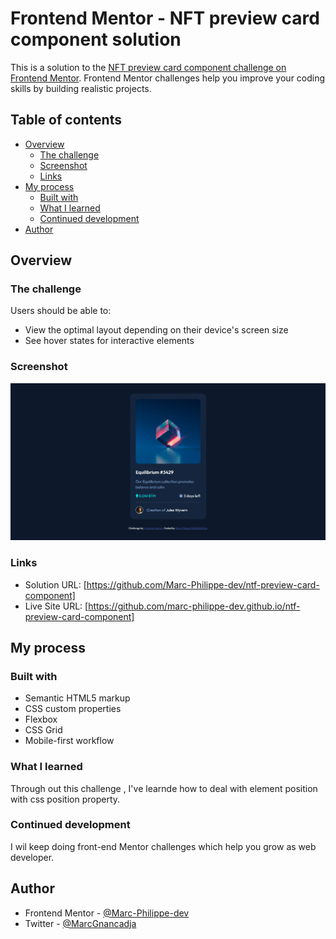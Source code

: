 # Frontend Mentor - NFT preview card component solution

This is a solution to the [NFT preview card component challenge on Frontend Mentor](https://www.frontendmentor.io/challenges/nft-preview-card-component-SbdUL_w0U). Frontend Mentor challenges help you improve your coding skills by building realistic projects. 

## Table of contents

- [Overview](#overview)
  - [The challenge](#the-challenge)
  - [Screenshot](#screenshot)
  - [Links](#links)
- [My process](#my-process)
  - [Built with](#built-with)
  - [What I learned](#what-i-learned)
  - [Continued development](#continued-development)
- [Author](#author)
 

## Overview

### The challenge

Users should be able to:

- View the optimal layout depending on their device's screen size
- See hover states for interactive elements

### Screenshot

![](./images/preview-card-component.png)

 

### Links

- Solution URL: [https://github.com/Marc-Philippe-dev/ntf-preview-card-component] 
- Live Site URL: [https://github.com/marc-philippe-dev.github.io/ntf-preview-card-component] 

## My process

### Built with

- Semantic HTML5 markup
- CSS custom properties
- Flexbox
- CSS Grid
- Mobile-first workflow
 
 

### What I learned

Through out this challenge , I've learnde how to deal with element position with css position property. 

 
### Continued development

I wil keep doing front-end Mentor challenges which help you grow as web developer. 

## Author

- Frontend Mentor - [@Marc-Philippe-dev](https://www.frontendmentor.io/profile/@Marc-Philippe-dev)
- Twitter - [@MarcGnancadja](https://www.twitter.com/MarcGnancadja)


 